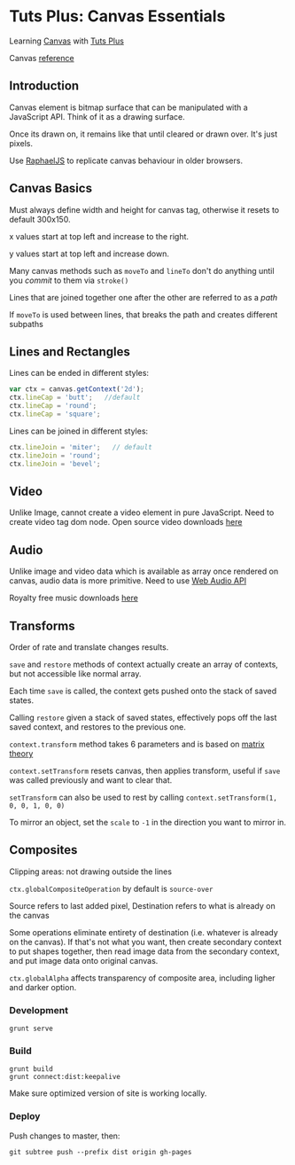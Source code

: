 # Tuts Plus: Canvas Essentials

Learning [Canvas](https://courses.tutsplus.com/courses/canvas-essentials) with [Tuts Plus](https://tutsplus.com/)

Canvas [reference](http://www.w3schools.com/tags/ref_canvas.asp)

## Introduction


Canvas element is bitmap surface that can be manipulated with a JavaScript API. Think of it as a drawing surface.

Once its drawn on, it remains like that until cleared or drawn over. It's just pixels.

Use [RaphaelJS](http://raphaeljs.com/) to replicate canvas behaviour in older browsers.

## Canvas Basics

Must always define width and height for canvas tag, otherwise it resets to default 300x150.

x values start at top left and increase to the right.

y values start at top left and increase down.

Many canvas methods such as `moveTo` and `lineTo` don't do anything until you _commit_ to them via `stroke()`

Lines that are joined together one after the other are referred to as a _path_

If `moveTo` is used between lines, that breaks the path and creates different subpaths

## Lines and Rectangles

Lines can be ended in different styles:

  ```javascript
  var ctx = canvas.getContext('2d');
  ctx.lineCap = 'butt';   //default
  ctx.lineCap = 'round';
  ctx.lineCap = 'square';
  ```

Lines can be joined in different styles:

  ```javascript
  ctx.lineJoin = 'miter';   // default
  ctx.lineJoin = 'round';
  ctx.lineJoin = 'bevel';
  ```

## Video

Unlike Image, cannot create a video element in pure JavaScript. Need to create video tag dom node.
Open source video downloads [here](http://www.bigbuckbunny.org/index.php/download/)

## Audio

Unlike image and video data which is available as array once rendered on canvas, audio data is more primitive.
Need to use [Web Audio API](http://webaudio.github.io/web-audio-api/)

Royalty free music downloads [here](http://incompetech.com/music/royalty-free/?keywords=rising+ethereal&Search=Search)

## Transforms

Order of rate and translate changes results.

`save` and `restore` methods of context actually create an array of contexts, but not accessible like normal array.

Each time `save` is called, the context gets pushed onto the stack of saved states.

Calling `restore` given a stack of saved states, effectively pops off the last saved context, and restores to the previous one.

`context.transform` method takes 6 parameters and is based on [matrix theory](http://en.wikipedia.org/wiki/Matrix_(mathematics))

`context.setTransform` resets canvas, then applies transform, useful if `save` was called previously and want to clear that.

`setTransform` can also be used to rest by calling `context.setTransform(1, 0, 0, 1, 0, 0)`

To mirror an object, set the `scale` to `-1` in the direction you want to mirror in.

## Composites

Clipping areas: not drawing outside the lines

`ctx.globalCompositeOperation` by default is `source-over`

Source refers to last added pixel, Destination refers to what is already on the canvas

Some operations eliminate entirety of destination (i.e. whatever is already on the canvas).
If that's not what you want, then create secondary context to put shapes together, then read image data from the secondary context,
and put image data onto original canvas.

`ctx.globalAlpha` affects transparency of composite area, including ligher and darker option.

### Development

  ```
  grunt serve
  ```

### Build

  ```
  grunt build
  grunt connect:dist:keepalive
  ```

Make sure optimized version of site is working locally.

### Deploy

Push changes to master, then:

  ```
  git subtree push --prefix dist origin gh-pages
  ```